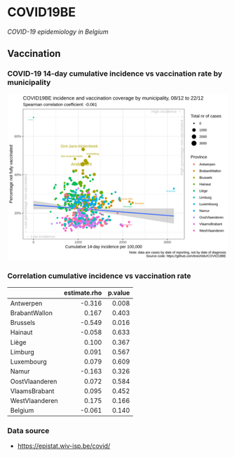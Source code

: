 
# COVID19BE

*COVID-19 epidemiology in Belgium*

## Vaccination

### COVID-19 14-day cumulative incidence vs vaccination rate by municipality

![](covid19be-vaccination.png)

### Correlation cumulative incidence vs vaccination rate

|                | estimate.rho | p.value |
| :------------- | -----------: | ------: |
| Antwerpen      |      \-0.316 |   0.008 |
| BrabantWallon  |        0.167 |   0.403 |
| Brussels       |      \-0.549 |   0.016 |
| Hainaut        |      \-0.058 |   0.633 |
| Liège          |        0.100 |   0.367 |
| Limburg        |        0.091 |   0.567 |
| Luxembourg     |        0.079 |   0.609 |
| Namur          |      \-0.163 |   0.326 |
| OostVlaanderen |        0.072 |   0.584 |
| VlaamsBrabant  |        0.095 |   0.452 |
| WestVlaanderen |        0.175 |   0.166 |
| Belgium        |      \-0.061 |   0.140 |

### Data source

  - <https://epistat.wiv-isp.be/covid/>
